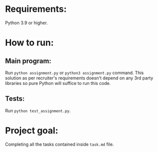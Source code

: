 # Requirements:
Python 3.9 or higher.

# How to run:
## Main program:
Run `python assignment.py` or `python3 assignment.py` command. This solution as per recruiter's
requirements doesn't depend on any 3rd party libraries so pure Python will suffice to run this code.

## Tests:
Run `python test_assignment.py`.

# Project goal:
Completing all the tasks contained inside `task.md` file.


